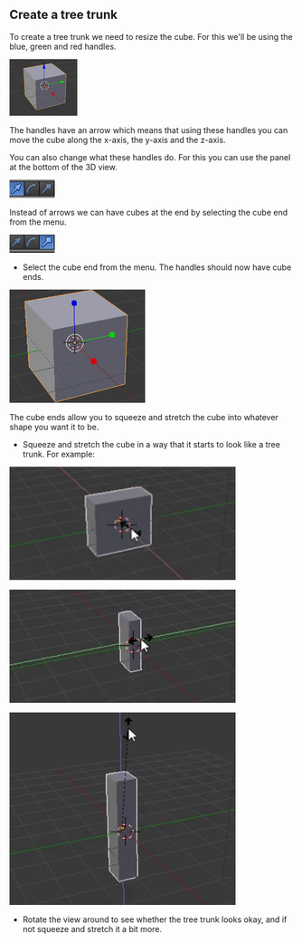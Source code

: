 ## Create a tree trunk

To create a tree trunk we need to resize the cube. For this we'll be using the blue, green and red handles.

![Blender arrow ends](images/arrow-ends.png)

The handles have an arrow which means that using these handles you can move the cube along the x-axis, the y-axis and the z-axis.

You can also change what these handles do. For this you can use the panel at the bottom of the 3D view.

![Blender handles](images/blender-handles-menu-1.png)

Instead of arrows we can have cubes at the end by selecting the cube end from the menu.

![Blender handles](images/blender-handles-menu-2.png)

+ Select the cube end from the menu. The handles should now have cube ends.

![Blender cube ends](images/blender-cube-ends.png)

The cube ends allow you to squeeze and stretch the cube into whatever shape you want it to be.

+ Squeeze and stretch the cube in a way that it starts to look like a tree trunk. For example:

![Blender squish](images/blender-squish-1.png)

![Blender squish](images/blender-squish-2.png)

![Blender squish](images/blender-squish-3.png)

+ Rotate the view around to see whether the tree trunk looks okay, and if not squeeze and stretch it a bit more.
